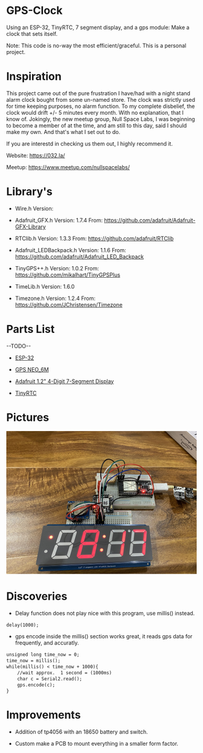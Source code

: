 # GPS-Clock
Using an ESP-32, TinyRTC, 7 segment display, and a gps module: Make a clock that sets itself.

Note: This code is no-way the most efficient/graceful. This is a personal project.

# Inspiration
This project came out of the pure frustration I have/had with a night stand alarm clock bought from some un-named store.
The clock was strictly used for time keeping purposes, no alarm function. To my complete disbelief, the clock would drift +/- 5 minutes every month. With no explanation, that I know of.
Jokingly, the new meetup group, Null Space Labs, I was beginning to become a member of at the time, and am still to this day, said I should make my own.
And that's what I set out to do.

If you are interestd in checking us them out, I highly recommend it.

Website: https://032.la/

Meetup: https://www.meetup.com/nullspacelabs/

# Library's

* Wire.h 					Version: 

* Adafruit_GFX.h 			Version: 1.7.4 		From: https://github.com/adafruit/Adafruit-GFX-Library

* RTClib.h					Version: 1.3.3		From: https://github.com/adafruit/RTClib

* Adafruit_LEDBackpack.h 	Version: 1.1.6		From: https://github.com/adafruit/Adafruit_LED_Backpack

* TinyGPS++.h				Version: 1.0.2		From: https://github.com/mikalhart/TinyGPSPlus

* TimeLib.h					Version: 1.6.0 

* Timezone.h 				Version: 1.2.4		From: https://github.com/JChristensen/Timezone

# Parts List

--TODO--

* [ESP-32](https://www.amazon.com/gp/product/B0718T232Z/ref=ppx_yo_dt_b_asin_title_o02_s00?ie=UTF8&psc=1)

* [GPS NEO_6M](https://www.amazon.com/gp/product/B07P8YMVNT/ref=ppx_yo_dt_b_asin_title_o06_s00?ie=UTF8&psc=1)

* [Adafruit 1.2" 4-Digit 7-Segment Display](https://www.adafruit.com/product/1270)

* [TinyRTC](https://www.amazon.com/DS1307-Precision-Compatible-Atomic-Market/dp/B00TMI1ZSC)

# Pictures

![Alt text](pics/GPS_Clock_img.jpg)

# Discoveries

* Delay function does not play nice with this program, use millis() instead.

```
delay(1000);
```

* gps encode inside the millis() section works great, it reads gps data for frequently, and accuratly.

```
unsigned long time_now = 0;
time_now = millis();
while(millis() < time_now + 1000){
	//wait approx.  1 second = (1000ms)
	char c = Serial2.read();
	gps.encode(c);
}
```

# Improvements

* Addition of tp4056 with an 18650 battery and switch.

* Custom make a PCB to mount everything in a smaller form factor.


